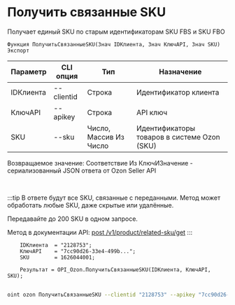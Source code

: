 ﻿---
sidebar_position: 17
---

# Получить связанные SKU
 Получает единый SKU по старым идентификаторам SKU FBS и SKU FBO



`Функция ПолучитьСвязанныеSKU(Знач IDКлиента, Знач КлючAPI, Знач SKU) Экспорт`

  | Параметр | CLI опция | Тип | Назначение |
  |-|-|-|-|
  | IDКлиента | --clientid | Строка | Идентификатор клиента |
  | КлючAPI | --apikey | Строка | API ключ |
  | SKU | --sku | Число, Массив Из Число | Идентификаторы товаров в системе Ozon (SKU) |

  
  Возвращаемое значение:   Соответствие Из КлючИЗначение - сериализованный JSON ответа от Ozon Seller API

<br/>

:::tip
В ответе будут все SKU, связанные с переданными. Метод может обработать любые SKU, даже скрытые или удалённые.

 Передавайте до 200 SKU в одном запросе.

 Метод в документации API: [post /v1/product/related-sku/get](https://docs.ozon.ru/api/seller/#operation/ProductAPI_ProductGetRelatedSKU)
:::
<br/>


```bsl title="Пример кода"
    IDКлиента  = "2128753";
    КлючAPI    = "7cc90d26-33e4-499b...";
    SKU        = 1626044001;

    Результат = OPI_Ozon.ПолучитьСвязанныеSKU(IDКлиента, КлючAPI, SKU);
```



```sh title="Пример команды CLI"
    
oint ozon ПолучитьСвязанныеSKU --clientid "2128753" --apikey "7cc90d26-33e4-499b..." --sku %sku%

```

```json title="Результат"

```
